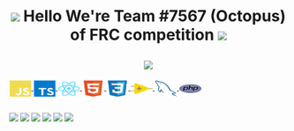 <h1 align="center">
<img src="https://media.giphy.com/media/hvRJCLFzcasrR4ia7z/giphy.gif" width="28">
Hello We're Team #7567 (Octopus) of FRC competition <img src="https://media0.giphy.com/media/dYHTqdmJSTvNT2TTZ4/giphy.gif?cid=790b7611b316739d5ed0fb0e4e64af39671e75cc66bca1c7&rid=giphy.gif&ct=s" width="40">
</h1>

##

<div align="center">
  <a href="https://github.com/team7567">
  <img height="180em" src="https://github-readme-stats.vercel.app/api?username=team7567&show_icons=true&theme=tokyonight&include_all_commits=true&count_private=true"/>
 <!-- <img height="180em" src="https://github-readme-stats.vercel.app/api/top-langs/?username=team7567&layout=compact&langs_count=7&theme=tokyonight"/>-->
</div>
<div style="display: inline_block"><br>
  <img align="center" alt="7567-Js" height="30" width="40" src="https://raw.githubusercontent.com/devicons/devicon/master/icons/javascript/javascript-plain.svg">
  <img align="center" alt="7567-Ts" height="30" width="40" src="https://raw.githubusercontent.com/devicons/devicon/master/icons/typescript/typescript-plain.svg">
  <img align="center" alt="7567-React" height="30" width="40" src="https://raw.githubusercontent.com/devicons/devicon/master/icons/react/react-original.svg">
  <img align="center" alt="7567-HTML" height="30" width="40" src="https://raw.githubusercontent.com/devicons/devicon/master/icons/html5/html5-original.svg">
  <img align="center" alt="7567-CSS" height="30" width="40" src="https://raw.githubusercontent.com/devicons/devicon/master/icons/css3/css3-original.svg">
  <img align="center" alt="7567-LabView" height="30" width="40" src="https://raw.githubusercontent.com/devicons/devicon/master/icons/labview/labview-original.svg">
  <img align="center" alt="7567-MySql" height="30" width="40" src="https://raw.githubusercontent.com/devicons/devicon/master/icons/mysql/mysql-original.svg">
  <img align="center" alt="7567-PhP" height="30" width="40" src="https://raw.githubusercontent.com/devicons/devicon/master/icons/php/php-original.svg">  
</div>

  
##
  
  
<div> 
   <a href="https://discord.gg/CYHYW3CgdQ" target="_blank"><img src="https://img.shields.io/badge/Discord-7289DA?style=for-the-badge&logo=discord&logoColor=white" target="_blank"></a>
   <a href="https://www.facebook.com/frc7567octopus" target="_blank"><img src="https://img.shields.io/badge/Facebook-1877F2?style=for-the-badge&logo=facebook&logoColor=white" target="_blank"></a> 
   <a href = "mailto:frc.7567.b4uru@gmail.com"><img src="https://img.shields.io/badge/-Gmail-%23333?style=for-the-badge&logo=gmail&logoColor=white" target="_blank"></a>
   <a href="https://www.instagram.com/frc7567/" target="_blank"><img src="https://img.shields.io/badge/-Instagram-%23E4405F?style=for-the-badge&logo=instagram&logoColor=white" target="_blank"></a>
   <a href="https://www.tiktok.com/@octopus7567" target="_blank"><img src="https://img.shields.io/badge/TikTok-000000?style=for-the-badge&logo=tiktok&logoColor=white"></a>
  <a href="https://www.youtube.com/@user-wf2mz5iw3y" target="_blank"><img src="https://img.shields.io/badge/YouTube-FF0000?style=for-the-badge&logo=youtube&logoColor=white" target="_blank"></a>
</div>
